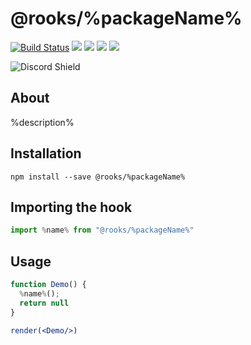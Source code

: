 # @rooks/%packageName%

[![Build Status](https://travis-ci.org/imbhargav5/rooks.svg?branch=master)](https://travis-ci.org/imbhargav5/rooks) ![](https://img.shields.io/npm/v/@rooks/%packageName%/latest.svg) ![](https://img.shields.io/npm/l/@rooks/%packageName%.svg) ![](https://img.shields.io/bundlephobia/min/@rooks/%packageName%.svg) ![](https://img.shields.io/david/imbhargav5/rooks.svg?path=packages%2F%directoryName%)

![Discord Shield](https://discordapp.com/api/guilds/768471216834478131/widget.png?style=banner2)

## About
%description%


[//]: # (Main)

## Installation

```
npm install --save @rooks/%packageName%
```

## Importing the hook

```javascript
import %name% from "@rooks/%packageName%"
```

## Usage

```jsx
function Demo() {
  %name%();
  return null
}

render(<Demo/>)
```
